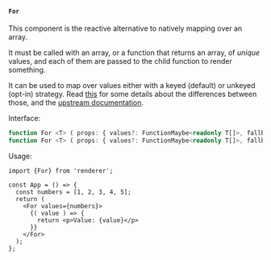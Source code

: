 #### `For`

This component is the reactive alternative to natively mapping over an array.

It must be called with an array, or a function that returns an array, of _unique_ values, and each of them are passed to the child function to render something.

It can be used to map over values either with a keyed (default) or unkeyed (opt-in) strategy. Read [this](https://www.stefankrause.net/wp/?p=342) for some details about the differences between those, and the [upstream documentation](https://github.com/solenopsys/converged-reactive#for).

Interface:

```ts
function For <T> ( props: { values?: FunctionMaybe<readonly T[]>, fallback?: JSX.ELement, children: (( value: T, index: FunctionMaybe<number> ) => JSX.Element) }): ObservableReadonly<JSX.Element>;
function For <T> ( props: { values?: FunctionMaybe<readonly T[]>, fallback?: JSX.ELement, pooled?: true, unkeyed?: true, children: (( value: ObservableReadonly<T>, index: FunctionMaybe<number> ) => JSX.Element) }): ObservableReadonly<JSX.Element>;
```

Usage:

```tsx
import {For} from 'renderer';

const App = () => {
  const numbers = [1, 2, 3, 4, 5];
  return (
    <For values={numbers}>
      {( value ) => {
        return <p>Value: {value}</p>
      }}
    </For>
  );
};
```
